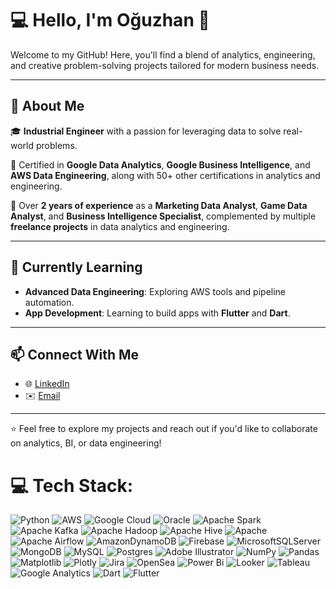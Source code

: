 # 💻 Hello, I'm Oğuzhan 👋  
Welcome to my GitHub! Here, you'll find a blend of analytics, engineering, and creative problem-solving projects tailored for modern business needs.

---

## 🌟 About Me  


🎓 **Industrial Engineer** with a passion for leveraging data to solve real-world problems.  

📜 Certified in **Google Data Analytics**, **Google Business Intelligence**, and **AWS Data Engineering**, along with 50+ other certifications in analytics and engineering.

💼 Over **2 years of experience** as a **Marketing Data Analyst**, **Game Data Analyst**, and **Business Intelligence Specialist**, complemented by multiple **freelance projects** in data analytics and engineering.

---


## 🌱 Currently Learning  
- **Advanced Data Engineering**: Exploring AWS tools and pipeline automation.  
- **App Development**: Learning to build apps with **Flutter** and **Dart**.

---


## 📫 Connect With Me  
- 🌐 [LinkedIn](https://linkedin.com/in/oguzgn)  
- ✉️ [Email](mailto:oguzhangundzz@gmail.com)  

---

⭐ Feel free to explore my projects and reach out if you'd like to collaborate on analytics, BI, or data engineering!




# 💻 Tech Stack:
![Python](https://img.shields.io/badge/python-3670A0?style=flat&logo=python&logoColor=ffdd54)  ![AWS](https://img.shields.io/badge/AWS-%23FF9900.svg?style=flat&logo=amazon-aws&logoColor=white)  ![Google Cloud](https://img.shields.io/badge/GoogleCloud-%234285F4.svg?style=flat&logo=google-cloud&logoColor=white)  ![Oracle](https://img.shields.io/badge/Oracle-F80000?style=flat&logo=oracle&logoColor=white)  ![Apache Spark](https://img.shields.io/badge/Apache%20Spark-FDEE21?style=flat&logo=apachespark&logoColor=black)  ![Apache Kafka](https://img.shields.io/badge/Apache%20Kafka-000?style=flat&logo=apachekafka)  ![Apache Hadoop](https://img.shields.io/badge/Apache%20Hadoop-66CCFF?style=flat&logo=apachehadoop&logoColor=black)  ![Apache Hive](https://img.shields.io/badge/Apache%20Hive-FDEE21?style=flat&logo=apachehive&logoColor=black)  ![Apache](https://img.shields.io/badge/apache-%23D42029.svg?style=flat&logo=apache&logoColor=white)  ![Apache Airflow](https://img.shields.io/badge/Apache%20Airflow-017CEE?style=flat&logo=Apache%20Airflow&logoColor=white)  ![AmazonDynamoDB](https://img.shields.io/badge/Amazon%20DynamoDB-4053D6?style=flat&logo=Amazon%20DynamoDB&logoColor=white)  ![Firebase](https://img.shields.io/badge/firebase-a08021?style=flat&logo=firebase&logoColor=ffcd34)  ![MicrosoftSQLServer](https://img.shields.io/badge/Microsoft%20SQL%20Server-CC2927?style=flat&logo=microsoft%20sql%20server&logoColor=white)  ![MongoDB](https://img.shields.io/badge/MongoDB-%234ea94b.svg?style=flat&logo=mongodb&logoColor=white)  ![MySQL](https://img.shields.io/badge/mysql-4479A1.svg?style=flat&logo=mysql&logoColor=white)  ![Postgres](https://img.shields.io/badge/postgres-%23316192.svg?style=flat&logo=postgresql&logoColor=white)  ![Adobe Illustrator](https://img.shields.io/badge/adobe%20illustrator-%23FF9A00.svg?style=flat&logo=adobe%20illustrator&logoColor=white)  ![NumPy](https://img.shields.io/badge/numpy-%23013243.svg?style=flat&logo=numpy&logoColor=white)  ![Pandas](https://img.shields.io/badge/pandas-%23150458.svg?style=flat&logo=pandas&logoColor=white)  ![Matplotlib](https://img.shields.io/badge/Matplotlib-%23ffffff.svg?style=flat&logo=Matplotlib&logoColor=black)  ![Plotly](https://img.shields.io/badge/Plotly-%233F4F75.svg?style=flat&logo=plotly&logoColor=white)  ![Jira](https://img.shields.io/badge/jira-%230A0FFF.svg?style=flat&logo=jira&logoColor=white)  ![OpenSea](https://img.shields.io/badge/OpenSea-%232081E2.svg?style=flat&logo=opensea&logoColor=white)  ![Power Bi](https://img.shields.io/badge/power_bi-F2C811?style=flat&logo=powerbi&logoColor=black)  ![Looker](https://img.shields.io/badge/Looker-4285F4?style=flat&logo=looker&logoColor=white)  ![Tableau](https://img.shields.io/badge/Tableau-E97627?style=flat&logo=tableau&logoColor=white)  ![Google Analytics](https://img.shields.io/badge/Google%20Analytics-E37400?style=flat&logo=google%20analytics&logoColor=white)  ![Dart](https://img.shields.io/badge/dart-%230175C2.svg?style=flat&logo=dart&logoColor=white)  ![Flutter](https://img.shields.io/badge/Flutter-%2302569B.svg?style=flat&logo=Flutter&logoColor=white)  


